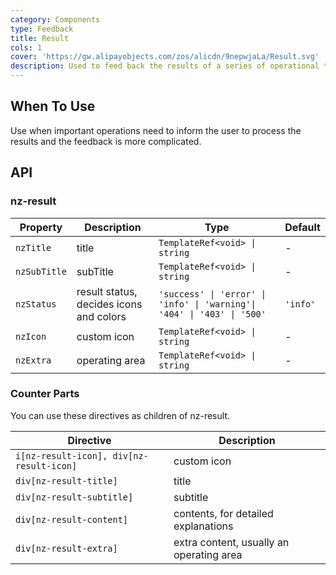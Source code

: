 ```yaml
---
category: Components
type: Feedback
title: Result
cols: 1
cover: 'https://gw.alipayobjects.com/zos/alicdn/9nepwjaLa/Result.svg'
description: Used to feed back the results of a series of operational tasks.
---
```


## When To Use

Use when important operations need to inform the user to process the results and the feedback is more complicated.

## API

### nz-result

| Property     | Description                             | Type                                                                    | Default  |
| ------------ | --------------------------------------- | ----------------------------------------------------------------------- | -------- |
| `nzTitle`    | title                                   | `TemplateRef<void> \| string`                                           | -        |
| `nzSubTitle` | subTitle                                | `TemplateRef<void> \| string`                                           | -        |
| `nzStatus`   | result status, decides icons and colors | `'success' \| 'error' \| 'info' \| 'warning'\| '404' \| '403' \| '500'` | `'info'` |
| `nzIcon`     | custom icon                             | `TemplateRef<void> \| string`                                           | -        |
| `nzExtra`    | operating area                          | `TemplateRef<void> \| string`                                           | -        |

### Counter Parts

You can use these directives as children of nz-result.

| Directive                                | Description                              |
|------------------------------------------|------------------------------------------|
| `i[nz-result-icon], div[nz-result-icon]` | custom icon                              |
| `div[nz-result-title]`                   | title                                    |
| `div[nz-result-subtitle]`                | subtitle                                 |
| `div[nz-result-content]`                 | contents, for detailed explanations      |
| `div[nz-result-extra]`                   | extra content, usually an operating area |
